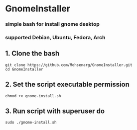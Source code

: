 # GnomeInstaller

### simple bash for install gnome desktop

### supported Debian, Ubuntu, Fedora, Arch

## 1. Clone the bash
```
git clone https://github.com/Mohsenarg/GnomeInstaller.git
cd GnomeInstaller
```

## 2. Set the script executable permission
```
chmod +x gnome-install.sh
```

## 3. Run script with superuser do 
```
sudo ./gnome-install.sh
```

